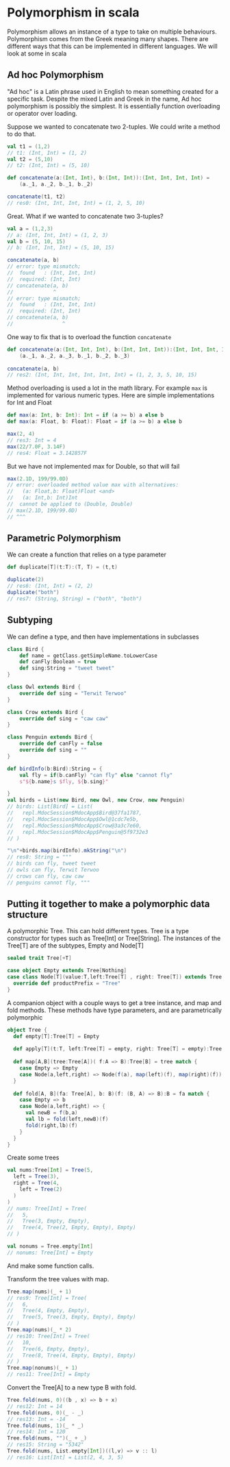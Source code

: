 # Polymorphism in scala

Polymorphism allows an instance of a type to take on multiple behaviours.
Polymorphism comes from the Greek meaning many shapes.
There are different ways that this can be implemented in different languages.
We will look at some in scala

## Ad hoc Polymorphism

"Ad hoc" is a Latin phrase used in English to mean something created for a specific task. 
Despite the mixed Latin and Greek in the name, Ad hoc polymorphism is possibly the simplest.
It is essentially function overloading or operator over loading.

Suppose we wanted to concatenate two 2-tuples.
We could write a method to do that.

```scala
val t1 = (1,2)
// t1: (Int, Int) = (1, 2)
val t2 = (5,10)
// t2: (Int, Int) = (5, 10)

def concatenate(a:(Int, Int), b:(Int, Int)):(Int, Int, Int, Int) =
    (a._1, a._2, b._1, b._2)

concatenate(t1, t2)
// res0: (Int, Int, Int, Int) = (1, 2, 5, 10)
```
Great. What if we wanted to concatenate two 3-tuples?
```scala
val a = (1,2,3)
// a: (Int, Int, Int) = (1, 2, 3)
val b = (5, 10, 15)
// b: (Int, Int, Int) = (5, 10, 15)
```
```scala
concatenate(a, b)
// error: type mismatch;
//  found   : (Int, Int, Int)
//  required: (Int, Int)
// concatenate(a, b)
//             ^
// error: type mismatch;
//  found   : (Int, Int, Int)
//  required: (Int, Int)
// concatenate(a, b)
//                ^
```

One way to fix that is to overload the function `concatenate`

```scala
def concatenate(a:(Int, Int, Int), b:(Int, Int, Int)):(Int, Int, Int, Int, Int, Int) =
    (a._1, a._2, a._3, b._1, b._2, b._3)
    
concatenate(a, b)
// res2: (Int, Int, Int, Int, Int, Int) = (1, 2, 3, 5, 10, 15)
```
Method overloading is used a lot in the math library. 
For example `max` is implemented for various numeric types. 
Here are simple implementations for Int and Float
```scala
def max(a: Int, b: Int): Int = if (a >= b) a else b
def max(a: Float, b: Float): Float = if (a >= b) a else b

max(2, 4)
// res3: Int = 4
max(22/7.0F, 3.14F)
// res4: Float = 3.142857F
```
But we have not implemented max for Double, so that will fail
```scala
max(2.1D, 199/99.0D)
// error: overloaded method value max with alternatives:
//   (a: Float,b: Float)Float <and>
//   (a: Int,b: Int)Int
//  cannot be applied to (Double, Double)
// max(2.1D, 199/99.0D)
// ^^^
```

## Parametric Polymorphism

We can create a function that relies on a type parameter

```scala
def duplicate[T](t:T):(T, T) = (t,t)

duplicate(2)
// res6: (Int, Int) = (2, 2)
duplicate("both")
// res7: (String, String) = ("both", "both")
```

## Subtyping

We can define a type, and then have implementations in subclasses

```scala
class Bird {
    def name = getClass.getSimpleName.toLowerCase
    def canFly:Boolean = true
    def sing:String = "tweet tweet"
}

class Owl extends Bird {
    override def sing = "Terwit Terwoo"
}

class Crow extends Bird {
    override def sing = "caw caw"
}

class Penguin extends Bird {
    override def canFly = false
    override def sing = ""
}

def birdInfo(b:Bird):String = {
    val fly = if(b.canFly) "can fly" else "cannot fly"
    s"${b.name}s $fly, ${b.sing}" 

}
val birds = List(new Bird, new Owl, new Crow, new Penguin)
// birds: List[Bird] = List(
//   repl.MdocSession$MdocApp$Bird@37fa1787,
//   repl.MdocSession$MdocApp$Owl@1cdc7e5b,
//   repl.MdocSession$MdocApp$Crow@3a3c7e60,
//   repl.MdocSession$MdocApp$Penguin@5f9732e3
// )

"\n"+birds.map(birdInfo).mkString("\n")
// res8: String = """
// birds can fly, tweet tweet
// owls can fly, Terwit Terwoo
// crows can fly, caw caw
// penguins cannot fly, """
```

## Putting it together to make a polymorphic data structure

A polymorphic Tree. This can hold different types. 
Tree is a type constructor for types such as Tree[Int] or Tree[String]. 
The instances of the Tree[T] are of the subtypes, Empty and Node[T]

```scala
sealed trait Tree[+T]

case object Empty extends Tree[Nothing]
case class Node[T](value:T,left:Tree[T] , right: Tree[T]) extends Tree[T] {
  override def productPrefix = "Tree"
}
```
A companion object with a couple ways to get a tree instance, and map and fold methods. 
These methods have type parameters, and are parametrically polymorphic

```scala
object Tree {
  def empty[T]:Tree[T] = Empty
  
  def apply[T](t:T, left:Tree[T] = empty, right: Tree[T] = empty):Tree[T] = Node(t, left, right)
  
  def map[A,B](tree:Tree[A])( f:A => B):Tree[B] = tree match {
    case Empty => Empty
    case Node(a,left,right) => Node(f(a), map(left)(f), map(right)(f))
  }
  
  def fold[A, B](fa: Tree[A], b: B)(f: (B, A) => B):B = fa match {
    case Empty => b
    case Node(a,left,right) => {
      val newB = f(b,a)
      val lb = fold(left,newB)(f)
      fold(right,lb)(f)      
    }
  }
}
```

Create some trees
```scala
val nums:Tree[Int] = Tree(5,
  left = Tree(3),
  right = Tree(4,
    left = Tree(2)
  )
)
// nums: Tree[Int] = Tree(
//   5,
//   Tree(3, Empty, Empty),
//   Tree(4, Tree(2, Empty, Empty), Empty)
// )

val nonums = Tree.empty[Int]
// nonums: Tree[Int] = Empty
```
And make some function calls.

Transform the tree values with map.
```scala
Tree.map(nums)(_ + 1)
// res9: Tree[Int] = Tree(
//   6,
//   Tree(4, Empty, Empty),
//   Tree(5, Tree(3, Empty, Empty), Empty)
// )
Tree.map(nums)(_ * 2)
// res10: Tree[Int] = Tree(
//   10,
//   Tree(6, Empty, Empty),
//   Tree(8, Tree(4, Empty, Empty), Empty)
// )
Tree.map(nonums)(_ + 1)
// res11: Tree[Int] = Empty
```
Convert the Tree[A] to a new type B with fold.
```scala
Tree.fold(nums, 0)((b , x) => b + x)
// res12: Int = 14
Tree.fold(nums, 0)(_ - _)
// res13: Int = -14
Tree.fold(nums, 1)(_ * _)
// res14: Int = 120
Tree.fold(nums, "")(_ + _)
// res15: String = "5342"
Tree.fold(nums, List.empty[Int])((l,v) => v :: l)
// res16: List[Int] = List(2, 4, 3, 5)
```
